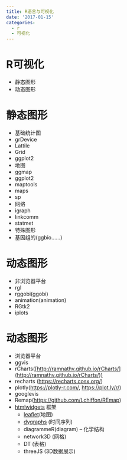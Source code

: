 ```yaml
---
title: R语言与可视化
date: '2017-01-15'
categories:
  - r
  - 可视化
---
```



# R可视化

- 静态图形
- 动态图形

# 静态图形

- 基础统计图
- grDevice
- Lattile
- Grid
- ggplot2
- 地图
- ggmap
- ggplot2
- maptools
- maps
- sp
- 网络
- igraph
- linkcomm
- statmet
- 特殊图形
- 基因组的(ggbio……)

# 动态图形

- 非浏览器平台
- rgl
- rggobi(ggobi)
- animation(animation)
- RGtk2
- iplots

# 动态图形

- 浏览器平台
- ggvis
- rCharts([http://ramnathv.github.io/rCharts/](http://ramnathv.github.io/rCharts/))
- recharts (https://recharts.cosx.org/)
- plotly(https://plotly-r.com/, https://plot.ly/r/)
- googlevis
- Remap(https://github.com/Lchiffon/REmap)
- [htmlwidgets](http://www.htmlwidgets.org/) 框架
  - [leaflet](http://rstudio.github.io/leaflet/)(地图)
  - [dygraphs](http://rstudio.github.io/dygraphs) (时间序列)
  - diagrammeR(diagram) – 化学结构
  - network3D (网格)
  - DT (表格)
  - threeJS (3D数据展示)
